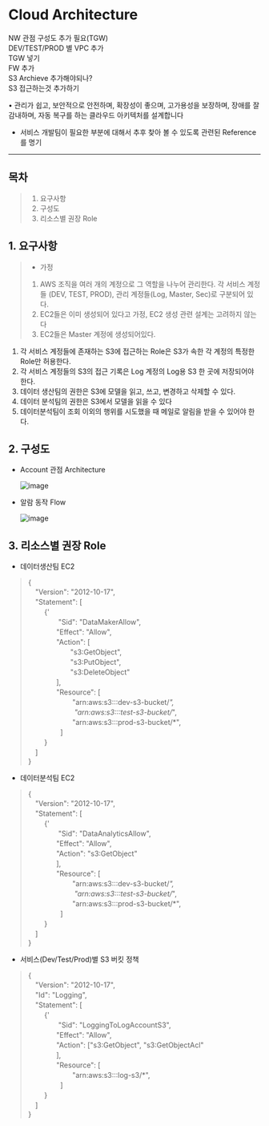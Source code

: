 # Cloud Architecture

NW 관점 구성도 추가 필요(TGW)  
DEV/TEST/PROD 별 VPC 추가  
TGW 넣기  
FW 추가  
S3 Archieve 추가해야되나?  
S3 접근하는것 추가하기
  
  •	관리가 쉽고, 보안적으로 안전하며, 확장성이 좋으며, 고가용성을 보장하며, 장애를 잘 감내하며, 자동 복구를 하는 클라우드 아키텍처를 설계합니다  
  
  * 서비스 개발팀이 필요한 부분에 대해서 추후 찾아 볼 수 있도록 관련된 Reference를 명기
  
----------------------

## 목차

>1. 요구사항
>2. 구성도
>3. 리소스별 권장 Role



## 1. 요구사항

>* 가정
>  1.	AWS 조직을 여러 개의 계정으로 그 역할을 나누어 관리한다. 각 서비스 계정들 (DEV, TEST, PROD), 관리 계정들(Log, Master, Sec)로 구분되어 있다.
>  2.	EC2들은 이미 생성되어 있다고 가정, EC2 생성 관련 설계는 고려하지 않는다
>  3.	EC2들은 Master 계정에 생성되어있다.



1. 각 서비스 계정들에 존재하는 S3에 접근하는 Role은 S3가 속한 각 계정의 특정한 Role만 허용한다.
2. 각 서비스 계정들의 S3의 접근 기록은 Log 계정의 Log용 S3 한 곳에 저장되어야 한다.
3. 데이터 생산팀의 권한은 S3에 모델을 읽고, 쓰고, 변경하고 삭제할 수 있다.
4. 데이터 분석팀의 권한은 S3에서 모델을 읽을 수 있다
5. 데이터분석팀이 조회 이외의 행위를 시도했을 때 메일로 알림을 받을 수 있어야 한다.


## 2. 구성도

* Account 관점 Architecture



  ![image](https://user-images.githubusercontent.com/11408378/159255440-b8e81423-4a97-4bba-818c-fb37c0e57c9d.png)
  
  
  
  

* 알람 동작 Flow


  ![image](https://user-images.githubusercontent.com/11408378/159253263-a4faba7a-70c7-4b9b-8c3b-eb11774ce284.png)



## 3. 리소스별 권장 Role

* 데이터생산팀 EC2
>{  
    　"Version": "2012-10-17",  
    　"Statement": [  
       　　 {'  
           　　　　 "Sid": "DataMakerAllow",  
            　　　　"Effect": "Allow",  
            　　　　"Action": [  
		　　　　　　"s3:GetObject",  
		　　　　　　"s3:PutObject",  
		　　　　　　"s3:DeleteObject"  
	  　　　　],  
    　　　　"Resource": [  
		    　　　　　　    "arn:aws:s3:::dev-s3-bucket/*",  
	       　　 　　	　　"arn:aws:s3:::test-s3-bucket/*",  
	        　　	　　　　"arn:aws:s3:::prod-s3-bucket/*",  
	　　 　　 ]  
       　　 }  
    　]  
}  

* 데이터분석팀 EC2
>{  
    　"Version": "2012-10-17",  
    　"Statement": [  
       　　 {'  
           　　　　 "Sid": "DataAnalyticsAllow",  
            　　　　"Effect": "Allow",  
            　　　　"Action": "s3:GetObject"  
	  　　　　],  
    　　　　"Resource": [  
		    　　　　　　    "arn:aws:s3:::dev-s3-bucket/*",  
	       　　 　　	　　"arn:aws:s3:::test-s3-bucket/*",  
	        　　	　　　　"arn:aws:s3:::prod-s3-bucket/*",  
	　　 　　 ]  
       　　 }  
    　]  
}  

* 서비스(Dev/Test/Prod)별 S3 버킷 정책
>{  
    　"Version": "2012-10-17",  
    　"Id": "Logging",  
    　"Statement": [  
       　　 {'  
           　　　　 "Sid": "LoggingToLogAccountS3",  
            　　　　"Effect": "Allow",  
            　　　　"Action": ["s3:GetObject", "s3:GetObjectAcl"  
	  　　　　],  
    　　　　"Resource": [  
		    　　　　　　    "arn:aws:s3:::log-s3/*",  
	　　 　　 ]  
       　　 }  
    　]  
}  



